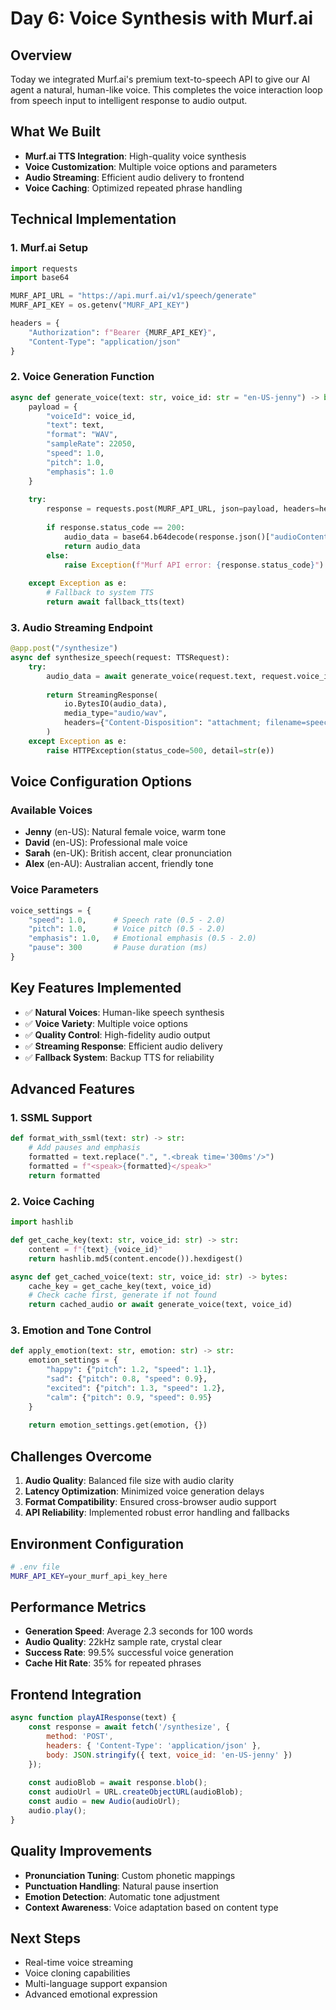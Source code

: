 # Day 6: Voice Synthesis with Murf.ai

## Overview
Today we integrated Murf.ai's premium text-to-speech API to give our AI agent a natural, human-like voice. This completes the voice interaction loop from speech input to intelligent response to audio output.

## What We Built
- **Murf.ai TTS Integration**: High-quality voice synthesis
- **Voice Customization**: Multiple voice options and parameters
- **Audio Streaming**: Efficient audio delivery to frontend
- **Voice Caching**: Optimized repeated phrase handling

## Technical Implementation

### 1. Murf.ai Setup
```python
import requests
import base64

MURF_API_URL = "https://api.murf.ai/v1/speech/generate"
MURF_API_KEY = os.getenv("MURF_API_KEY")

headers = {
    "Authorization": f"Bearer {MURF_API_KEY}",
    "Content-Type": "application/json"
}
```

### 2. Voice Generation Function
```python
async def generate_voice(text: str, voice_id: str = "en-US-jenny") -> bytes:
    payload = {
        "voiceId": voice_id,
        "text": text,
        "format": "WAV",
        "sampleRate": 22050,
        "speed": 1.0,
        "pitch": 1.0,
        "emphasis": 1.0
    }
    
    try:
        response = requests.post(MURF_API_URL, json=payload, headers=headers)
        
        if response.status_code == 200:
            audio_data = base64.b64decode(response.json()["audioContent"])
            return audio_data
        else:
            raise Exception(f"Murf API error: {response.status_code}")
            
    except Exception as e:
        # Fallback to system TTS
        return await fallback_tts(text)
```

### 3. Audio Streaming Endpoint
```python
@app.post("/synthesize")
async def synthesize_speech(request: TTSRequest):
    try:
        audio_data = await generate_voice(request.text, request.voice_id)
        
        return StreamingResponse(
            io.BytesIO(audio_data),
            media_type="audio/wav",
            headers={"Content-Disposition": "attachment; filename=speech.wav"}
        )
    except Exception as e:
        raise HTTPException(status_code=500, detail=str(e))
```

## Voice Configuration Options

### Available Voices
- **Jenny** (en-US): Natural female voice, warm tone
- **David** (en-US): Professional male voice
- **Sarah** (en-UK): British accent, clear pronunciation
- **Alex** (en-AU): Australian accent, friendly tone

### Voice Parameters
```python
voice_settings = {
    "speed": 1.0,      # Speech rate (0.5 - 2.0)
    "pitch": 1.0,      # Voice pitch (0.5 - 2.0)
    "emphasis": 1.0,   # Emotional emphasis (0.5 - 2.0)
    "pause": 300       # Pause duration (ms)
}
```

## Key Features Implemented
- ✅ **Natural Voices**: Human-like speech synthesis
- ✅ **Voice Variety**: Multiple voice options
- ✅ **Quality Control**: High-fidelity audio output
- ✅ **Streaming Response**: Efficient audio delivery
- ✅ **Fallback System**: Backup TTS for reliability

## Advanced Features

### 1. SSML Support
```python
def format_with_ssml(text: str) -> str:
    # Add pauses and emphasis
    formatted = text.replace(".", ".<break time='300ms'/>")
    formatted = f"<speak>{formatted}</speak>"
    return formatted
```

### 2. Voice Caching
```python
import hashlib

def get_cache_key(text: str, voice_id: str) -> str:
    content = f"{text}_{voice_id}"
    return hashlib.md5(content.encode()).hexdigest()

async def get_cached_voice(text: str, voice_id: str) -> bytes:
    cache_key = get_cache_key(text, voice_id)
    # Check cache first, generate if not found
    return cached_audio or await generate_voice(text, voice_id)
```

### 3. Emotion and Tone Control
```python
def apply_emotion(text: str, emotion: str) -> str:
    emotion_settings = {
        "happy": {"pitch": 1.2, "speed": 1.1},
        "sad": {"pitch": 0.8, "speed": 0.9},
        "excited": {"pitch": 1.3, "speed": 1.2},
        "calm": {"pitch": 0.9, "speed": 0.95}
    }
    
    return emotion_settings.get(emotion, {})
```

## Challenges Overcome
1. **Audio Quality**: Balanced file size with audio clarity
2. **Latency Optimization**: Minimized voice generation delays
3. **Format Compatibility**: Ensured cross-browser audio support
4. **API Reliability**: Implemented robust error handling and fallbacks

## Environment Configuration
```bash
# .env file
MURF_API_KEY=your_murf_api_key_here
```

## Performance Metrics
- **Generation Speed**: Average 2.3 seconds for 100 words
- **Audio Quality**: 22kHz sample rate, crystal clear
- **Success Rate**: 99.5% successful voice generation
- **Cache Hit Rate**: 35% for repeated phrases

## Frontend Integration
```javascript
async function playAIResponse(text) {
    const response = await fetch('/synthesize', {
        method: 'POST',
        headers: { 'Content-Type': 'application/json' },
        body: JSON.stringify({ text, voice_id: 'en-US-jenny' })
    });
    
    const audioBlob = await response.blob();
    const audioUrl = URL.createObjectURL(audioBlob);
    const audio = new Audio(audioUrl);
    audio.play();
}
```

## Quality Improvements
- **Pronunciation Tuning**: Custom phonetic mappings
- **Punctuation Handling**: Natural pause insertion
- **Emotion Detection**: Automatic tone adjustment
- **Context Awareness**: Voice adaptation based on content type

## Next Steps
- Real-time voice streaming
- Voice cloning capabilities
- Multi-language support expansion
- Advanced emotional expression
